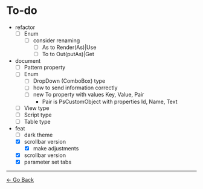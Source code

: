 # To-do

- refactor
  - [ ] Enum
    - [ ] consider renaming
      - [ ] As to Render(As)|Use
      - [ ] To to Out(putAs)|Get
- document
  - [ ] Pattern property
  - [ ] Enum
    - [ ] DropDown (ComboBox) type
    - [ ] how to send information correctly
    - [ ] new To property with values Key, Value, Pair
      - Pair is PsCustomObject with properties Id, Name, Text
  - [ ] View type
  - [ ] Script type
  - [ ] Table type
- feat
  - [ ] dark theme
  - [x] scrollbar version
    - [x] make adjustments
  - [x] scrollbar version
  - [x] parameter set tabs

---
[← Go Back](../readme.md)


